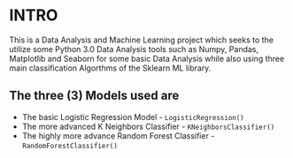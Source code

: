 # INTRO

This is a Data Analysis and Machine Learning project which seeks to the utilize some Python 3.0 Data Analysis tools such as Numpy, Pandas, Matplotlib and Seaborn for some
basic Data Analysis while also using three main classification Algorthms of the Sklearn ML library.

## The three (3) Models used are 
* The basic Logistic Regression Model - `LogisticRegression()`
* The more advanced K Neighbors Classifier - `KNeighborsClassifier()`
* The highly more advance Random Forest Classifier -`RandomForestClassifier()`
